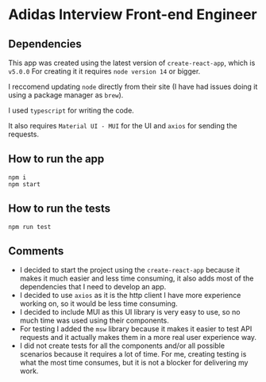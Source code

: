# Adidas Interview Front-end Engineer

## Dependencies

This app was created using the latest version of `create-react-app`, which is `v5.0.0`
For creating it it requires `node version 14` or bigger.

I reccomend updating `node` directly from their site (I have had issues doing it using a package manager as `brew`).

I used `typescript` for writing the code.

It also requires `Material UI - MUI` for the UI and `axios` for sending the requests.

## How to run the app

```
npm i
npm start
```

## How to run the tests

```
npm run test
```

## Comments

- I decided to start the project using the `create-react-app` because it makes it much easier and less time consuming, it also adds most of the dependencies that I need to develop an app.
- I decided to use `axios` as it is the http client I have more experience working on, so it would be less time consuming.
- I decided to include MUI as this UI library is very easy to use, so no much time was used using their components.
- For testing I added the `msw` library because it makes it easier to test API requests and it actually makes them in a more real user experience way.
- I did not create tests for all the components and/or all possible scenarios because it requires a lot of time. For me, creating testing is what the most time consumes, but it is not a blocker for delivering my work.
